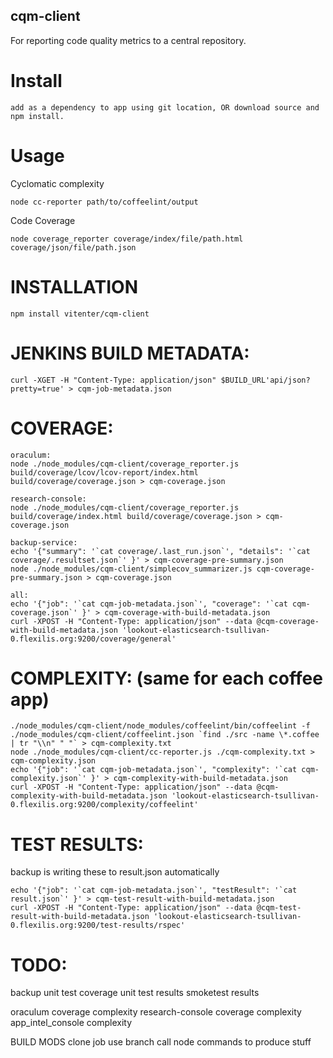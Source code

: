 cqm-client
----------

For reporting code quality metrics to a central repository.

# Install

    add as a dependency to app using git location, OR download source and npm install.
    
# Usage

Cyclomatic complexity

    node cc-reporter path/to/coffeelint/output
    
Code Coverage

    node coverage_reporter coverage/index/file/path.html coverage/json/file/path.json
    
# INSTALLATION
    npm install vitenter/cqm-client



# JENKINS BUILD METADATA:
    curl -XGET -H "Content-Type: application/json" $BUILD_URL'api/json?pretty=true' > cqm-job-metadata.json



# COVERAGE:

    oraculum:
    node ./node_modules/cqm-client/coverage_reporter.js build/coverage/lcov/lcov-report/index.html build/coverage/coverage.json > cqm-coverage.json

    research-console:
    node ./node_modules/cqm-client/coverage_reporter.js build/coverage/index.html build/coverage/coverage.json > cqm-coverage.json
    
    backup-service:
    echo '{"summary": '`cat coverage/.last_run.json`', "details": '`cat coverage/.resultset.json`' }' > cqm-coverage-pre-summary.json
    node ./node_modules/cqm-client/simplecov_summarizer.js cqm-coverage-pre-summary.json > cqm-coverage.json

    all:
    echo '{"job": '`cat cqm-job-metadata.json`', "coverage": '`cat cqm-coverage.json`' }' > cqm-coverage-with-build-metadata.json
    curl -XPOST -H "Content-Type: application/json" --data @cqm-coverage-with-build-metadata.json 'lookout-elasticsearch-tsullivan-0.flexilis.org:9200/coverage/general'


# COMPLEXITY: (same for each coffee app)

    ./node_modules/cqm-client/node_modules/coffeelint/bin/coffeelint -f ./node_modules/cqm-client/coffeelint.json `find ./src -name \*.coffee | tr "\\n" " "` > cqm-complexity.txt
    node ./node_modules/cqm-client/cc-reporter.js ./cqm-complexity.txt > cqm-complexity.json
    echo '{"job": '`cat cqm-job-metadata.json`', "complexity": '`cat cqm-complexity.json`' }' > cqm-complexity-with-build-metadata.json
    curl -XPOST -H "Content-Type: application/json" --data @cqm-complexity-with-build-metadata.json 'lookout-elasticsearch-tsullivan-0.flexilis.org:9200/complexity/coffeelint'

# TEST RESULTS:
backup is writing these to result.json automatically

    echo '{"job": '`cat cqm-job-metadata.json`', "testResult": '`cat result.json`' }' > cqm-test-result-with-build-metadata.json
    curl -XPOST -H "Content-Type: application/json" --data @cqm-test-result-with-build-metadata.json 'lookout-elasticsearch-tsullivan-0.flexilis.org:9200/test-results/rspec'
    
    
# TODO:

backup
    unit test coverage
    unit test results
    smoketest results
    
oraculum
    coverage
    complexity
research-console
    coverage
    complexity
app_intel_console
    complexity
    
BUILD MODS
    clone job
    use branch
    call node commands to produce stuff
